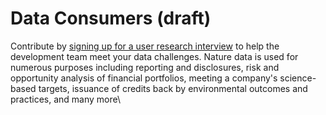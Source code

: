 # Data Consumers (draft)

Contribute by [signing up for a user research interview](mailto:hello@mrvcollective.org) to help the development team meet your data challenges. Nature data is used for numerous purposes including reporting and disclosures, risk and opportunity analysis of financial portfolios, meeting a company's science-based targets, issuance of credits back by environmental outcomes and practices, and many more\
